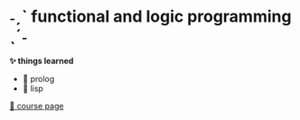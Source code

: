 # ˗ˏˋ functional and logic programming ˎˊ˗

<p><b>✨ things learned</b><p>
 <ul>
   <li>🌸 prolog</li>
   <li>🌸 lisp</li>
 </ul>

<a href="https://www.cs.ubbcluj.ro/~rares/course/os/">📌 course page</a>
